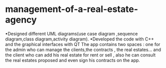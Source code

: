 # management-of-a-real-estate-agency
•Designed different UML diagrams(use case diagram ,sequence diagram,class diagram,activity diagram).
•Developed the code with C++ and the graphical interfaces with QT
The app contains two spaces : one for the admin who can manage the clients,the contracts , the real estates...
and the client who can add his real estate for rent or sell , also he can consult the real estates proposed and even sign his contracts on the app.
